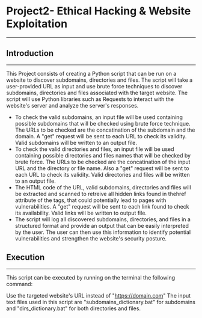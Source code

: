 # Project2- Ethical Hacking & Website Exploitation
---------------------------------------------
## Introduction
---------------------------------------------
This Project consists of creating a Python script that can be run on a website to discover subdomains, directories and files.
The script will take a user-provided URL as input and use brute force techniques to discover subdomains, directories and files associated 
with the target website. The script will use Python libraries such as Requests to interact with the website's server and analyze the server's responses.

* To check the valid subdomains, an input file will be used containing possible subdomains that will be checked using brute force technique. The URLs to be checked are
the concatination of the subdomain and the domain. A "get" request will be sent to each URL to check its validity. Valid subdomains will be written to an output file.
* To check the valid directories and files, an input file will be used containing possible directories and files names that will be checked by brute force. 
The URLs to be checked are the concatination of the input URL and the directory or file name. Also a "get" request will be sent to each URL to check its validity. Valid directories and files will be written to an output file.
* The HTML code of the URL, valid subdomains, directories and files will be  extracted and scanned to retreive all hidden links found in thehref attribute of the tags, that could potentially lead to pages with vulnerabilities. A "get" request will be sent to each link found to check its availability. Valid links will be written to output file.
* The script will log all discovered subdomains, directories, and files in a structured format and provide an output that can be easily interpreted by the user. The user can then use this information to identify potential vulnerabilities and strengthen the website's security posture.

## Execution
--------------------------------------------
This script can be executed by running on the terminal the following command:

Use the targeted website's URL instead of "https://domain.com"
The input text files used in this script are "subdomains_dictionary.bat" for subdomains and "dirs_dictionary.bat" for both directories and files. 
